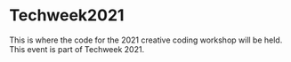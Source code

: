 # Techweek2021
This is where the code for the 2021 creative coding workshop will be held. This event is part of Techweek 2021.

